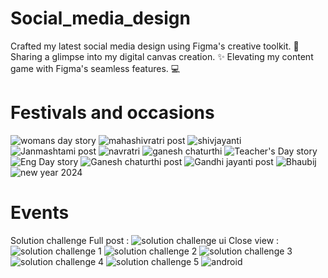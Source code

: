 # Social_media_design

Crafted my latest social media design using Figma's creative toolkit. 🎨 Sharing a glimpse into my digital canvas creation. ✨ Elevating my content game with Figma's seamless features. 💻


# Festivals and occasions
![womans day story](https://github.com/NikitaKhuspe1729/Social_media_design/assets/125488086/3276af4e-e426-43bc-a241-f184efb944b1)
![mahashivratri post](https://github.com/NikitaKhuspe1729/Social_media_design/assets/125488086/18fdbd48-62ff-479e-84cc-a56c86026129)
![shivjayanti](https://github.com/NikitaKhuspe1729/Social_media_design/assets/125488086/29ece152-804f-48c5-83f3-0af328afae3a)
![Janmashtami post](https://github.com/NikitaKhuspe1729/Social_media_design/assets/125488086/d30f4bb2-64ff-42be-a81d-537a0e6c9f6b)
![navratri](https://github.com/NikitaKhuspe1729/Social_media_design/assets/125488086/544e3d35-bb25-451d-b81d-0b42106b2e81)
![ganesh chaturthi](https://github.com/NikitaKhuspe1729/Social_media_design/assets/125488086/4e1780be-e1b8-4d7f-8b15-275533f33a91)
![Teacher's Day story](https://github.com/NikitaKhuspe1729/Social_media_design/assets/125488086/8b44370f-8634-4cc1-8c1c-85e1622bf6d6)
![Eng  Day story](https://github.com/NikitaKhuspe1729/Social_media_design/assets/125488086/45eda7b1-ea8b-4bad-96d0-156db73df184)
![Ganesh chaturthi post](https://github.com/NikitaKhuspe1729/Social_media_design/assets/125488086/d4fdf193-ae3e-4db1-852a-85c7455106bb)
![Gandhi jayanti post](https://github.com/NikitaKhuspe1729/Social_media_design/assets/125488086/80b36702-8d66-42c4-b9b7-dbc1d5178890)
![Bhaubij](https://github.com/NikitaKhuspe1729/Social_media_design/assets/125488086/63094c1d-af69-437b-b8ba-b45f6ce3d9ab)
![new year 2024](https://github.com/NikitaKhuspe1729/Social_media_design/assets/125488086/18d3a732-9357-4555-be0f-1d86d7e26b71)



# Events
Solution challenge Full post :
![solution challenge ui](https://github.com/NikitaKhuspe1729/Social_media_design/assets/125488086/b83e4fac-8698-4e3a-ae34-8e77fd47fe45)
Close view :
![solution challenge 1](https://github.com/NikitaKhuspe1729/Social_media_design/assets/125488086/af5180b2-9777-4ee3-aeac-c0bff52993ca)
![solution challenge 2](https://github.com/NikitaKhuspe1729/Social_media_design/assets/125488086/14b72add-24a3-4d97-b4fa-afbfac0f2ea1)
![solution challenge 3](https://github.com/NikitaKhuspe1729/Social_media_design/assets/125488086/7072cc58-c385-45d8-ad4e-de57e4e53cff)
![solution challenge 4](https://github.com/NikitaKhuspe1729/Social_media_design/assets/125488086/a9fd1985-31e7-4069-98b6-7626930837f4)
![solution challenge 5](https://github.com/NikitaKhuspe1729/Social_media_design/assets/125488086/d0ef4238-3232-4484-8226-979b7bfd2c40)
![android](https://github.com/NikitaKhuspe1729/Social_media_design/assets/125488086/d4df39c6-dcd1-48a1-b786-9331f2632f7f)


